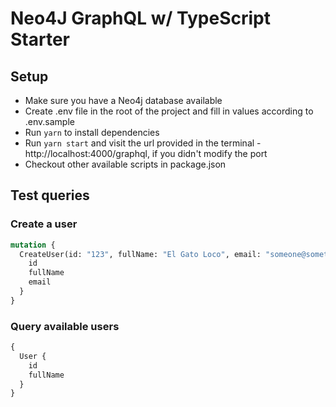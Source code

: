 # Neo4J GraphQL w/ TypeScript Starter

## Setup

- Make sure you have a Neo4j database available
- Create .env file in the root of the project and fill in values according to .env.sample
- Run `yarn` to install dependencies
- Run `yarn start` and visit the url provided in the terminal - http://localhost:4000/graphql, if you didn't modify the port
- Checkout other available scripts in package.json

## Test queries

### Create a user

```graphql
mutation {
  CreateUser(id: "123", fullName: "El Gato Loco", email: "someone@something.io") {
    id
    fullName
    email
  }
}
```

### Query available users

```graphql
{
  User {
    id
    fullName
  }
}
```
